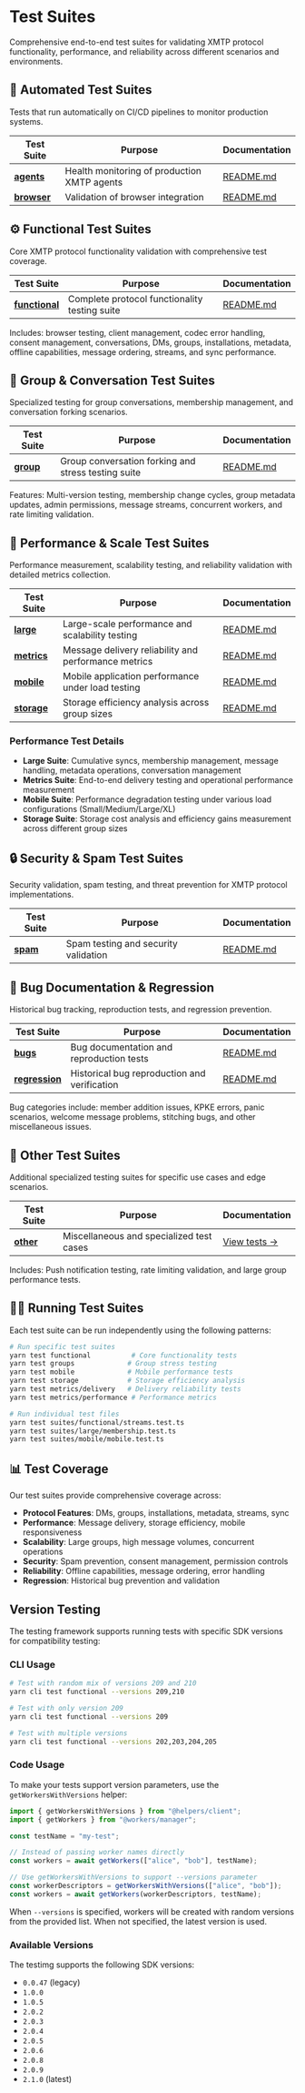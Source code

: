 # Test Suites

Comprehensive end-to-end test suites for validating XMTP protocol functionality, performance, and reliability across different scenarios and environments.

## 🤖 Automated Test Suites

Tests that run automatically on CI/CD pipelines to monitor production systems.

| Test Suite                | Purpose                                     | Documentation                    |
| ------------------------- | ------------------------------------------- | -------------------------------- |
| **[agents](./agents/)**   | Health monitoring of production XMTP agents | [README.md](./agents/README.md)  |
| **[browser](./browser/)** | Validation of browser integration           | [README.md](./browser/README.md) |

## ⚙️ Functional Test Suites

Core XMTP protocol functionality validation with comprehensive test coverage.

| Test Suite                      | Purpose                                       | Documentation                       |
| ------------------------------- | --------------------------------------------- | ----------------------------------- |
| **[functional](./functional/)** | Complete protocol functionality testing suite | [README.md](./functional/README.md) |

Includes: browser testing, client management, codec error handling, consent management, conversations, DMs, groups, installations, metadata, offline capabilities, message ordering, streams, and sync performance.

## 🔄 Group & Conversation Test Suites

Specialized testing for group conversations, membership management, and conversation forking scenarios.

| Test Suite            | Purpose                                             | Documentation                  |
| --------------------- | --------------------------------------------------- | ------------------------------ |
| **[group](./group/)** | Group conversation forking and stress testing suite | [README.md](./group/README.md) |

Features: Multi-version testing, membership change cycles, group metadata updates, admin permissions, message streams, concurrent workers, and rate limiting validation.

## 🚀 Performance & Scale Test Suites

Performance measurement, scalability testing, and reliability validation with detailed metrics collection.

| Test Suite                | Purpose                                              | Documentation                    |
| ------------------------- | ---------------------------------------------------- | -------------------------------- |
| **[large](./large/)**     | Large-scale performance and scalability testing      | [README.md](./large/README.md)   |
| **[metrics](./metrics/)** | Message delivery reliability and performance metrics | [README.md](./metrics/README.md) |
| **[mobile](./mobile/)**   | Mobile application performance under load testing    | [README.md](./mobile/README.md)  |
| **[storage](./storage/)** | Storage efficiency analysis across group sizes       | [README.md](./storage/README.md) |

### Performance Test Details

- **Large Suite**: Cumulative syncs, membership management, message handling, metadata operations, conversation management
- **Metrics Suite**: End-to-end delivery testing and operational performance measurement
- **Mobile Suite**: Performance degradation testing under various load configurations (Small/Medium/Large/XL)
- **Storage Suite**: Storage cost analysis and efficiency gains measurement across different group sizes

## 🔒 Security & Spam Test Suites

Security validation, spam testing, and threat prevention for XMTP protocol implementations.

| Test Suite          | Purpose                              | Documentation                 |
| ------------------- | ------------------------------------ | ----------------------------- |
| **[spam](./spam/)** | Spam testing and security validation | [README.md](./spam/README.md) |

## 🐛 Bug Documentation & Regression

Historical bug tracking, reproduction tests, and regression prevention.

| Test Suite                      | Purpose                                      | Documentation                       |
| ------------------------------- | -------------------------------------------- | ----------------------------------- |
| **[bugs](./bugs/)**             | Bug documentation and reproduction tests     | [README.md](./bugs/README.md)       |
| **[regression](./regression/)** | Historical bug reproduction and verification | [README.md](./regression/README.md) |

Bug categories include: member addition issues, KPKE errors, panic scenarios, welcome message problems, stitching bugs, and other miscellaneous issues.

## 🔧 Other Test Suites

Additional specialized testing suites for specific use cases and edge scenarios.

| Test Suite            | Purpose                                  | Documentation            |
| --------------------- | ---------------------------------------- | ------------------------ |
| **[other](./other/)** | Miscellaneous and specialized test cases | [View tests →](./other/) |

Includes: Push notification testing, rate limiting validation, and large group performance tests.

## 🏃‍♂️ Running Test Suites

Each test suite can be run independently using the following patterns:

```bash
# Run specific test suites
yarn test functional          # Core functionality tests
yarn test groups             # Group stress testing
yarn test mobile             # Mobile performance tests
yarn test storage            # Storage efficiency analysis
yarn test metrics/delivery   # Delivery reliability tests
yarn test metrics/performance # Performance metrics

# Run individual test files
yarn test suites/functional/streams.test.ts
yarn test suites/large/membership.test.ts
yarn test suites/mobile/mobile.test.ts
```

## 📊 Test Coverage

Our test suites provide comprehensive coverage across:

- **Protocol Features**: DMs, groups, installations, metadata, streams, sync
- **Performance**: Message delivery, storage efficiency, mobile responsiveness
- **Scalability**: Large groups, high message volumes, concurrent operations
- **Security**: Spam prevention, consent management, permission controls
- **Reliability**: Offline capabilities, message ordering, error handling
- **Regression**: Historical bug prevention and validation

## Version Testing

The testing framework supports running tests with specific SDK versions for compatibility testing:

### CLI Usage

```bash
# Test with random mix of versions 209 and 210
yarn cli test functional --versions 209,210

# Test with only version 209
yarn cli test functional --versions 209

# Test with multiple versions
yarn cli test functional --versions 202,203,204,205
```

### Code Usage

To make your tests support version parameters, use the `getWorkersWithVersions` helper:

```typescript
import { getWorkersWithVersions } from "@helpers/client";
import { getWorkers } from "@workers/manager";

const testName = "my-test";

// Instead of passing worker names directly
const workers = await getWorkers(["alice", "bob"], testName);

// Use getWorkersWithVersions to support --versions parameter
const workerDescriptors = getWorkersWithVersions(["alice", "bob"]);
const workers = await getWorkers(workerDescriptors, testName);
```

When `--versions` is specified, workers will be created with random versions from the provided list. When not specified, the latest version is used.

### Available Versions

The testimg supports the following SDK versions:

- `0.0.47` (legacy)
- `1.0.0`
- `1.0.5`
- `2.0.2`
- `2.0.3`
- `2.0.4`
- `2.0.5`
- `2.0.6`
- `2.0.8`
- `2.0.9`
- `2.1.0` (latest)
